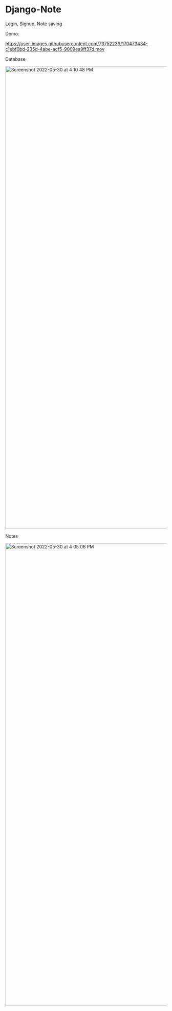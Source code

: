 # Django-Note
Login, Signup, Note saving

Demo:

https://user-images.githubusercontent.com/73752239/170473434-c1ebf0bd-235d-4abe-acf5-9009ea9ff37d.mov


Database

<img width="1440" alt="Screenshot 2022-05-30 at 4 10 48 PM" src="https://user-images.githubusercontent.com/73752239/170975792-0380fec8-8157-4e77-8709-e5d6f65935e7.png">

Notes



<img width="1440" alt="Screenshot 2022-05-30 at 4 05 06 PM" src="https://user-images.githubusercontent.com/73752239/170975809-4ae64a15-2fb4-43f4-9d9e-c65474e57b92.png">
